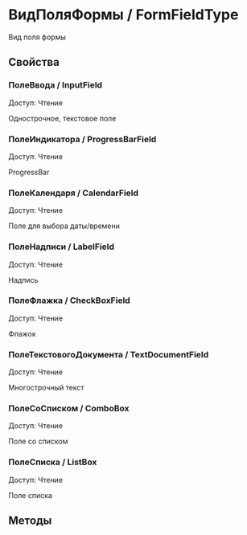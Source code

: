 
# ВидПоляФормы / FormFieldType

    
    
Вид поля формы


  
  
## Свойства
    
### ПолеВвода / InputField
Доступ: Чтение
    
    
Однострочное, текстовое поле


  
  
### ПолеИндикатора / ProgressBarField
Доступ: Чтение
    
    
ProgressBar


  
  
### ПолеКалендаря / CalendarField
Доступ: Чтение
    
    
Поле для выбора даты/времени


  
  
### ПолеНадписи / LabelField
Доступ: Чтение
    
    
Надпись


  
  
### ПолеФлажка / CheckBoxField
Доступ: Чтение
    
    
Флажок


  
  
### ПолеТекстовогоДокумента / TextDocumentField
Доступ: Чтение
    
    
Многострочный текст


  
  
### ПолеСоСписком / ComboBox
Доступ: Чтение
    
    
Поле со списком


  
  
### ПолеСписка / ListBox
Доступ: Чтение
    
    
Поле списка


  
  
## Методы
    